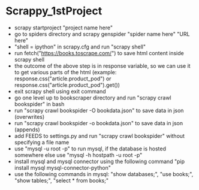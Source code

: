 # Scrappy_1stProject

* scrapy startproject "project name here"
* go to spiders directory and scrapy genspider "spider name here" "URL here"
* "shell = ipython" in scrapy.cfg and run "scrapy shell"
* run fetch("https://books.toscrape.com/") to save html content inside scrapy shell
* the outcome of the above step is in response variable, so we can use it to get various parts of the html (example: response.css("article.product_pod") or response.css("article.product_pod").get())
* exit scrapy shell using exit command
* go one level up to bookscraper directory and run "scrapy crawl bookspider" in bash
* run "scrapy crawl bookspider -O bookdata.json" to save data in json (overwrites)
* run "scrapy crawl bookspider -o bookdata.json" to save data in json (appends)
* add FEEDS to settings.py and run "scrapy crawl bookspider" without specifying a file name
* use "mysql -u root -p" to run mysql, if the database is hosted somewhere else use "mysql -h hostpath -u root -p"
* install mysql and mysql connector using the following command "pip install mysql mysql-connector-python"
* use the following commands in mysql: "show databases;", "use books;", "show tables;", "select * from books;"